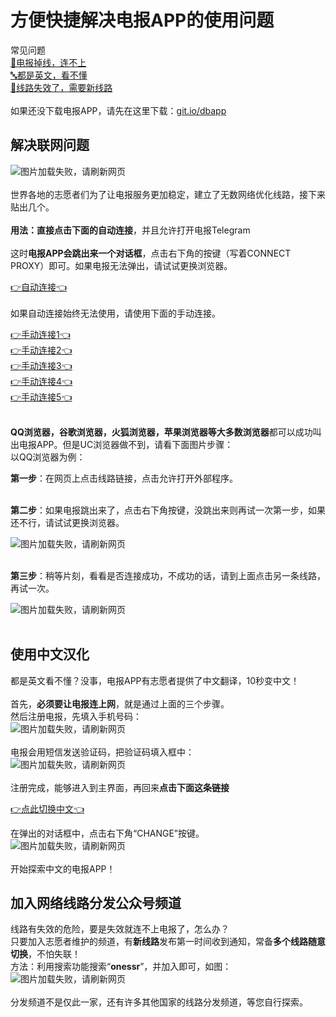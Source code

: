 # 方便快捷解决电报APP的使用问题
常见问题 <br>
[📶电报掉线，连不上](#解决联网问题) <br>
[🔤都是英文，看不懂](#使用中文汉化) <br>
[📶线路失效了，需要新线路](#加入网络线路分发公众号频道) <br><br>
如果还没下载电报APP，请先在这里下载：[git.io/dbapp](https://github.com/esu-tg/tg-app/blob/master/README.md) <br>
<!-- ![图片加载失败，请刷新网页](https://raw.githubusercontent.com/esu-tg/tg-help/master/help-img/logo.jpg) <br> -->
## 解决联网问题
![图片加载失败，请刷新网页](https://raw.githubusercontent.com/esu-tg/tg-help/master/help-img/connection-issue.png) <br><br>
世界各地的志愿者们为了让电报服务更加稳定，建立了无数网络优化线路，接下来贴出几个。 <br><br>
**用法：**直接点击下面的**自动连接**，并且允许打开电报Telegram <br><br>
这时**电报APP会跳出来一个对话框**，点击右下角的按键（写着CONNECT PROXY）即可。如果电报无法弹出，请试试更换浏览器。 <br>

<script src="https://raw.githack.com/esu-tg/esu-tg.github.io/master/scripts/connect_proxy.js"></script>
<a href="javascript:go()">👉自动连接👈</a> <br><br>
如果自动连接始终无法使用，请使用下面的手动连接。<br>

[👉手动连接1👈](tg://proxy?server=tgfake.xyz&port=443&secret=ee486200000000000000000000000001497777772e63646e37372e636f6d)<br>
[👉手动连接2👈](tg://proxy?server=54.255.152.218&port=443&secret=ee000000000000000000000000000000017777772e62696e672e636f6d)<br>
[👉手动连接3👈](tg://proxy?server=13.67.37.201&port=443&secret=ee000000000000000000000000000000017777772e62696e672e636f6d)<br>
[👉手动连接4👈](tg://proxy?server=tarfand.s2.niazcom.org&port=11&secret=7hER7u4REe7uERHu7hER7u53d3cuZGlnaWthbGEuY29t)<br>
[👉手动连接5👈](tg://proxy?server=13.76.225.100&port=443&secret=ee000000000000000000000000000000017777772e62696e672e636f6d)<br>
<br>

**QQ浏览器，谷歌浏览器，火狐浏览器，苹果浏览器等大多数浏览器**都可以成功叫出电报APP。但是UC浏览器做不到，请看下面图片步骤： <br>
以QQ浏览器为例： <br>

**第一步**：在网页上点击线路链接，点击允许打开外部程序。 <br><br>

**第二步**：如果电报跳出来了，点击右下角按键，没跳出来则再试一次第一步，如果还不行，请试试更换浏览器。 <br>

![图片加载失败，请刷新网页](https://raw.githubusercontent.com/esu-tg/tg-help/master/help-img/proxy3.png) <br><br>

**第三步**：稍等片刻，看看是否连接成功，不成功的话，请到上面点击另一条线路，再试一次。 <br>

![图片加载失败，请刷新网页](https://raw.githubusercontent.com/esu-tg/tg-help/master/help-img/proxy4.png) <br><br>

## 使用中文汉化
都是英文看不懂？没事，电报APP有志愿者提供了中文翻译，10秒变中文！ <br><br>
首先，**必须要让电报连上网**，就是通过上面的三个步骤。 <br>
然后注册电报，先填入手机号码：<br>
![图片加载失败，请刷新网页](https://raw.githubusercontent.com/esu-tg/tg-help/master/help-img/register1.png) <br><br>
电报会用短信发送验证码，把验证码填入框中：<br>
![图片加载失败，请刷新网页](https://raw.githubusercontent.com/esu-tg/tg-help/master/help-img/register2.png) <br><br>
注册完成，能够进入到主界面，再回来**点击下面这条链接** <br>

[👉点此切换中文👈](tg://setlanguage?lang=classic-zh-cn)<br>

在弹出的对话框中，点击右下角“CHANGE”按键。 <br>
![图片加载失败，请刷新网页](https://raw.githubusercontent.com/esu-tg/tg-help/master/help-img/language.jpg) <br><br>
开始探索中文的电报APP！ <br>

## 加入网络线路分发公众号频道
线路有失效的危险，要是失效就连不上电报了，怎么办？ <br>
只要加入志愿者维护的频道，有**新线路**发布第一时间收到通知，常备**多个线路随意切换**，不怕失联！ <br>
方法：利用搜索功能搜索“**onessr**”，并加入即可，如图： <br>
![图片加载失败，请刷新网页](https://raw.githubusercontent.com/esu-tg/tg-help/master/help-img/channel.png) <br><br>
分发频道不是仅此一家，还有许多其他国家的线路分发频道，等您自行探索。<br>

